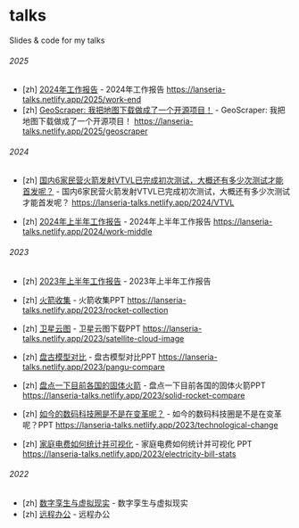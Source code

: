 # talks

Slides &amp; code for my talks

###### 2025

- [zh] [2024年工作报告](./2025-01-01) - 2024年工作报告 https://lanseria-talks.netlify.app/2025/work-end
- [zh] [GeoScraper: 我把地图下载做成了一个开源项目！](./2025-07-23) - GeoScraper: 我把地图下载做成了一个开源项目！ https://lanseria-talks.netlify.app/2025/geoscraper

###### 2024

- [zh] [国内6家民营火箭发射VTVL已完成初次测试，大概还有多少次测试才能首发呢？](./2024-01-22) - 国内6家民营火箭发射VTVL已完成初次测试，大概还有多少次测试才能首发呢？ https://lanseria-talks.netlify.app/2024/VTVL

- [zh] [2024年上半年工作报告](./2023-08-28) - 2024年上半年工作报告 https://lanseria-talks.netlify.app/2024/work-middle


###### 2023

- [zh] [2023年上半年工作报告](./2023-06-30) - 2023年上半年工作报告

- [zh] [火箭收集](./2023-08-23) - 火箭收集PPT https://lanseria-talks.netlify.app/2023/rocket-collection

- [zh] [卫星云图](./2023-08-28) - 卫星云图下载PPT https://lanseria-talks.netlify.app/2023/satellite-cloud-image

- [zh] [盘古模型对比](./2023-09-08) - 盘古模型对比PPT https://lanseria-talks.netlify.app/2023/pangu-compare

- [zh] [盘点一下目前各国的固体火箭](./2023-09-18) - 盘点一下目前各国的固体火箭PPT https://lanseria-talks.netlify.app/2023/solid-rocket-compare

- [zh] [如今的数码科技圈是不是在变革呢？](./2023-09-20) - 如今的数码科技圈是不是在变革呢？PPT https://lanseria-talks.netlify.app/2023/technological-change

- [zh] [家庭电费如何统计并可视化](./2023-12-30) - 家庭电费如何统计并可视化 PPT https://lanseria-talks.netlify.app/2023/electricity-bill-stats


###### 2022

- [zh] [数字孪生与虚拟现实](./2022-11-28) - 数字孪生与虚拟现实
- [zh] [远程办公](./2022-12-17) - 远程办公
